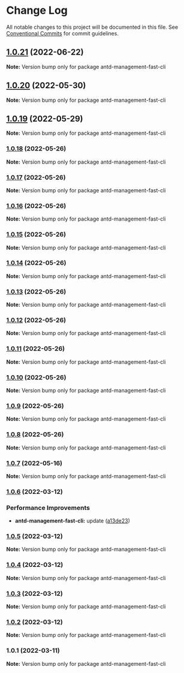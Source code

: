 # Change Log

All notable changes to this project will be documented in this file.
See [Conventional Commits](https://conventionalcommits.org) for commit guidelines.

## [1.0.21](https://github.com/kityandhero/antd-management-fast-framework/compare/antd-management-fast-cli@1.0.20...antd-management-fast-cli@1.0.21) (2022-06-22)

**Note:** Version bump only for package antd-management-fast-cli





## [1.0.20](https://github.com/kityandhero/antd-management-fast-framework/compare/antd-management-fast-cli@1.0.19...antd-management-fast-cli@1.0.20) (2022-05-30)

**Note:** Version bump only for package antd-management-fast-cli






## [1.0.19](https://github.com/kityandhero/antd-management-fast-framework/compare/antd-management-fast-cli@1.0.18...antd-management-fast-cli@1.0.19) (2022-05-29)

**Note:** Version bump only for package antd-management-fast-cli





### [1.0.18](https://github.com/kityandhero/antd-management-fast-framework/compare/antd-management-fast-cli@1.0.17...antd-management-fast-cli@1.0.18) (2022-05-26)

**Note:** Version bump only for package antd-management-fast-cli





### [1.0.17](https://github.com/kityandhero/antd-management-fast-framework/compare/antd-management-fast-cli@1.0.16...antd-management-fast-cli@1.0.17) (2022-05-26)

**Note:** Version bump only for package antd-management-fast-cli





### [1.0.16](https://github.com/kityandhero/antd-management-fast-framework/compare/antd-management-fast-cli@1.0.15...antd-management-fast-cli@1.0.16) (2022-05-26)

**Note:** Version bump only for package antd-management-fast-cli





### [1.0.15](https://github.com/kityandhero/antd-management-fast-framework/compare/antd-management-fast-cli@1.0.14...antd-management-fast-cli@1.0.15) (2022-05-26)

**Note:** Version bump only for package antd-management-fast-cli





### [1.0.14](https://github.com/kityandhero/antd-management-fast-framework/compare/antd-management-fast-cli@1.0.13...antd-management-fast-cli@1.0.14) (2022-05-26)

**Note:** Version bump only for package antd-management-fast-cli





### [1.0.13](https://github.com/kityandhero/antd-management-fast-framework/compare/antd-management-fast-cli@1.0.12...antd-management-fast-cli@1.0.13) (2022-05-26)

**Note:** Version bump only for package antd-management-fast-cli





### [1.0.12](https://github.com/kityandhero/antd-management-fast-framework/compare/antd-management-fast-cli@1.0.11...antd-management-fast-cli@1.0.12) (2022-05-26)

**Note:** Version bump only for package antd-management-fast-cli





### [1.0.11](https://github.com/kityandhero/antd-management-fast-framework/compare/antd-management-fast-cli@1.0.10...antd-management-fast-cli@1.0.11) (2022-05-26)

**Note:** Version bump only for package antd-management-fast-cli





### [1.0.10](https://github.com/kityandhero/antd-management-fast-framework/compare/antd-management-fast-cli@1.0.9...antd-management-fast-cli@1.0.10) (2022-05-26)

**Note:** Version bump only for package antd-management-fast-cli





### [1.0.9](https://github.com/kityandhero/antd-management-fast-framework/compare/antd-management-fast-cli@1.0.8...antd-management-fast-cli@1.0.9) (2022-05-26)

**Note:** Version bump only for package antd-management-fast-cli





### [1.0.8](https://github.com/kityandhero/antd-management-fast-framework/compare/antd-management-fast-cli@1.0.7...antd-management-fast-cli@1.0.8) (2022-05-26)

**Note:** Version bump only for package antd-management-fast-cli





### [1.0.7](https://github.com/kityandhero/antd-management-fast-framework/compare/antd-management-fast-cli@1.0.6...antd-management-fast-cli@1.0.7) (2022-05-16)

**Note:** Version bump only for package antd-management-fast-cli





### [1.0.6](https://github.com/kityandhero/antd-management-fast-framework/compare/antd-management-fast-cli@1.0.5...antd-management-fast-cli@1.0.6) (2022-03-12)


### Performance Improvements

* **antd-management-fast-cli:** update ([a13de23](https://github.com/kityandhero/antd-management-fast-framework/commit/a13de230097a2de7cb1cc54988978f9b3dc5ef0e))



### [1.0.5](https://github.com/kityandhero/antd-management-fast-framework/compare/antd-management-fast-cli@1.0.4...antd-management-fast-cli@1.0.5) (2022-03-12)

**Note:** Version bump only for package antd-management-fast-cli





### [1.0.4](https://github.com/kityandhero/antd-management-fast-framework/compare/antd-management-fast-cli@1.0.3...antd-management-fast-cli@1.0.4) (2022-03-12)

**Note:** Version bump only for package antd-management-fast-cli





### [1.0.3](https://github.com/kityandhero/antd-management-fast-framework/compare/antd-management-fast-cli@1.0.2...antd-management-fast-cli@1.0.3) (2022-03-12)

**Note:** Version bump only for package antd-management-fast-cli





### [1.0.2](https://github.com/kityandhero/antd-management-fast-framework/compare/antd-management-fast-cli@1.0.1...antd-management-fast-cli@1.0.2) (2022-03-12)

**Note:** Version bump only for package antd-management-fast-cli





### 1.0.1 (2022-03-11)

**Note:** Version bump only for package antd-management-fast-cli
